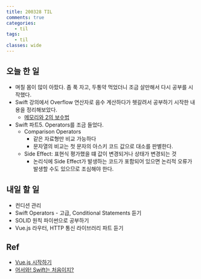 ```yaml
---
title: 200328 TIL
comments: true
categories:
   - til
tags:
   - til
classes: wide
---
```

## 오늘 한 일
- 며칠 몸이 많이 아팠다. 좀 푹 자고, 두통약 먹었더니 조금 살만해서 다시 공부를 시작했다.
- Swift 강의에서 Overflow 연산자로 음수 계산하다가 헷갈려서 공부하기 시작한 내용을 정리해보았다.
  - [메모리와 2의 보수법](https://dalkom.dev/recall/%EB%A9%94%EB%AA%A8%EB%A6%AC%EC%99%80-2%EC%9D%98-%EB%B3%B4%EC%88%98%EB%B2%95/) 	
- Swift 파트5. Operators를 조금 들었다.
  - Comparison Operators
    - 같은 자료형만 비교 가능하다
    - 문자열의 비교는 첫 문자의 아스키 코드 값으로 대소를 판별한다.
  - Side Effect: 표현식 평가했을 떄 값이 변경되거나 상태가 변경되는 것
    - 논리식에 Side Effect가 발생하는 코드가 포함되어 있으면 논리적 오류가 발생할 수도 있으므로 조심해야 한다.

## 내일 할 일

- 컨디션 관리
- Swift Operators - 고급, Conditional Statements 듣기
- SOLID 원칙 파이썬으로 공부하기
- Vue.js 라우터, HTTP 통신 라이브러리 파트 듣기

## Ref

- [Vue.js 시작하기](https://www.inflearn.com/course/Age-of-Vuejs#)
- [어서와! Swift는 처음이지?](https://programmers.co.kr/learn/courses/9873)